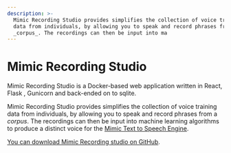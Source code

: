 ```yaml
---
description: >-
  Mimic Recording Studio provides simplifies the collection of voice training
  data from individuals, by allowing you to speak and record phrases from a
  _corpus_. The recordings can then be input into ma
---
```


# Mimic Recording Studio

Mimic Recording Studio is a Docker-based web application written in React, Flask , Gunicorn and back-ended on to sqlite.

Mimic Recording Studio provides simplifies the collection of voice training data from individuals, by allowing you to speak and record phrases from a _corpus_. The recordings can then be input into machine learning algorithms to produce a distinct voice for the [Mimic Text to Speech Engine](https://mycroft.ai/documentation/mimic/).

[You can download Mimic Recording studio on GitHub](https://github.com/MycroftAI/mimic-recording-studio).

